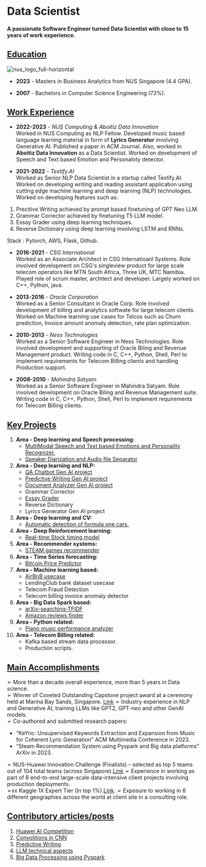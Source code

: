 # Data Scientist 

#### A passionate Software Engineer turned Data Scientist with close to 15 years of work experience.

## <ins>Education</ins>
![nus_logo_full-horizontal](https://github.com/netgvarun2012/portfolio/assets/93938450/45493d1d-a0cd-42f4-bac2-647adaadc8e3)  
- **2023** - Masters in Business Analytics from NUS Singapore (4.4 GPA).

- **2007** - Bachelors in Computer Science Engineering (73%).

## <ins>Work Experience</ins>

- **2022-2023** - *NUS Computing & Aboitiz Data Innovation*  
Worked in NUS Computing as NLP Fellow. Developed music based language learning material in form of **Lyrics Generator** involving Generative AI. Published a paper in ACM Journal. Also, worked in **Aboitiz Data Innovation** as a Data Scientist. Worked on development of Speech and Text based Emotion and Personaloty detector.

- **2021-2022** - *Textify.AI*  
Worked as Senior NLP Data Scientist in a startup called Textify.AI. Worked on developing writing and reading assistant application using cutting edge machine learning and deep learning (NLP) technologies.  Worked on developing features such as:
1. Precitive Writing achieved by prompt based finetuning of GPT Neo LLM.
2. Grammar Corrector achieved by finetuning T5 LLM model.
3. Essay Grader using deep learning techniques.
4. Reverse Dictionary using deep learning involving LSTM and RNNs.
  
  Stack : Pytorch, AWS, Flask, Github.

- **2016-2021** - *CSG International*  
Worked as an Associate Architect in CSG Internatioanl Systems. Role involved development on CSG's singleview product for large scale telecom operators like MTN South Africa, Three UK, MTC Namibia. Played role of scrum master, architect and developer. Largely worked on C++, Python, java.

- **2013-2016** - *Oracle Corporation*  
Worked as a Senior Consultant in Oracle Corp. Role involved development of billing and analytics softwate for large telecom clients. Worked on Machine learning use cases for Telcos such as Churn prediction, Invoice amount anomaly detection, rate plan optimization.

- **2010-2013** - *Ness Technologies*  
Worked as a Senior Software Engineer in Ness Technologies. Role involved development and supporting of Oracle Biling and Revenue Management product. Writing code in C, C++, Python, Shell, Perl to implement requirements for Telecom Billing clients and handling Production support.

- **2008-2010** - *Mahindra Satyam*  
Worked as a Senior Software Engineer in Mahindra Satyam. Role involved development on Oracle Biling and Revenue Management suite. Writing code in C, C++, Python, Shell, Perl to implement requirements for Telecom Billing clients.

## <ins>Key Projects</ins>
1. **Area - Deep learning and Speech processing:**  
   - [MultiModal Speech and Text based Emotions and Personality Recognizer.](https://huggingface.co/spaces/netgvarun2005/VirtualTherapist)
   - [Speaker Diarization and Audio file Separator](https://github.com/netgvarun2012/AudioSeparation)
3. **Area - Deep learning and NLP:**  
   - [QA Chatbot Gen AI project](https://github.com/netgvarun2012/QAChatbot)
   - [Predictive Writing Gen AI project](https://medium.com/@sharmavarun.cs/predictive-writing-using-gpt-transformer-a042d37f7fb3)
   - [Document Analyzer Gen AI project](https://github.com/netgvarun2012/DocumentAnalyzer)
   - Grammar Corrector
   - [Essay Grader](https://github.com/netgvarun2012/EssayGrader)
   - Reverse Dictionary
   - Lyrics Generator Gen AI project
5. **Area - Deep learning and CV:**  
   - [Automatic detection of formula one cars.](https://github.com/netgvarun2012/F1CarClassificationDL)
7. **Area - Deep Reinforcement learning:**  
   - [Real-time Stock timing model](https://github.com/netgvarun2012/StockTradingDRL)
9. **Area - Recommender systems:**  
    - [STEAM games recommender](https://arxiv.org/ftp/arxiv/papers/2305/2305.04890.pdf)
10. **Area - Time Series forecasting:**
    - [Bitcoin Price Predictor](https://github.com/netgvarun2012/BitCoinPricePredictor)
12. **Area - Machine learning based:**  
    - [AirBnB usecase](https://github.com/netgvarun2012/Airbnb-analysis)
    - LendingClub bank dataset usecase
    - Telecom Fraud Detection
    - Telecom billing invoice anomaly detector
13. **Area - Big Data Spark based:**
    - [arXiv-searching-TFIDF](https://github.com/netgvarun2012/arXiv-searching-TFIDF)
    - [Amazon reviews finder](https://github.com/netgvarun2012/AmazonReviews)
14. **Area - Python related:**  
    - [Piano music performance analyzer](https://github.com/netgvarun2012/PianoAnalysisDeepLearning)
15. **Area - Telecom Billing related:**  
    - Kafka based stream data processor.
    - Production scripts.
    
   
## <ins>Main Accomplishments</ins>
➢ More than a decade overall experience, more than 5 years in Data science.  
➢ Winner of Coveted Outstanding Capstone project award at a ceremony held at Marina Bay Sands, Singapore. [Link](https://msba.nus.edu.sg/news/business-analytics-centre-symposium-bacs-2023/) 
➢ Industry experience in NLP and Generative AI, training LLMs like GPT2, GPT-neo and other GenAI models.  
➢ Co-authored and submitted research papers:  
  - “KeYric: Unsupervised Keywords Extraction and Expansion from Music for Coherent Lyric Generation” ACM Multimedia Conference in 2023.
  - “Steam Recommendation System using Pyspark and Big data platforms” ArXiv in 2023.
    
➢ NUS-Huawei Innovation Challenge (Finalists) – selected as top 5 teams out of 104 total teams (across Singapore).[Link](https://www.linkedin.com/feed/update/urn:li:activity:7057935075270676480/)
➢ Experience in working as part of 8 end-to-end large-scale data-intensive client projects involving production deployments.  
➢xx Kaggle 1X Expert Tier (In top 1%).[Link](https://www.kaggle.com/netgvarun2005).
➢ Exposure to working in 6 different geographies across the world at client site in a consulting role.

## <ins>Contributory articles/posts</ins>
1. [Huawei AI Competition](https://www.linkedin.com/feed/update/urn:li:activity:7057935075270676480/)
2. [Convolitions in CNN](https://www.linkedin.com/feed/update/urn:li:activity:7077631328346673152/)
3. [Predictive Writing](https://www.linkedin.com/posts/sharmavaruncs_predictive-writing-using-gpt-transformer-activity-6955527056147324929-EaSp?utm_source=share&utm_medium=member_desktop)
4. [LLM technical aspects](https://www.linkedin.com/posts/sharmavaruncs_demystifying-language-models-activity-6953751564855508992-7rI-?utm_source=share&utm_medium=member_desktop)
5. [Big Data Processing using Pyspark](https://medium.com/@sharmavarun.cs/power-of-tf-idf-demonstrated-using-pyspark-on-arxiv-dataset-6e12d27c0692)
